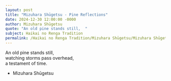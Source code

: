 ```yaml
---
layout: post
title: "Mizuhara Shūgetsu - Pine Reflections"
date: 2024-12-30 12:00:00 -0000
author: Mizuhara Shūgetsu
quote: "An old pine stands still,  "
subject: Haikai no Renga Tradition
permalink: /Haikai no Renga Tradition/Mizuhara Shūgetsu/Mizuhara Shūgetsu - Pine Reflections
---
```


An old pine stands still,  
watching storms pass overhead,  
a testament of time.

- Mizuhara Shūgetsu
